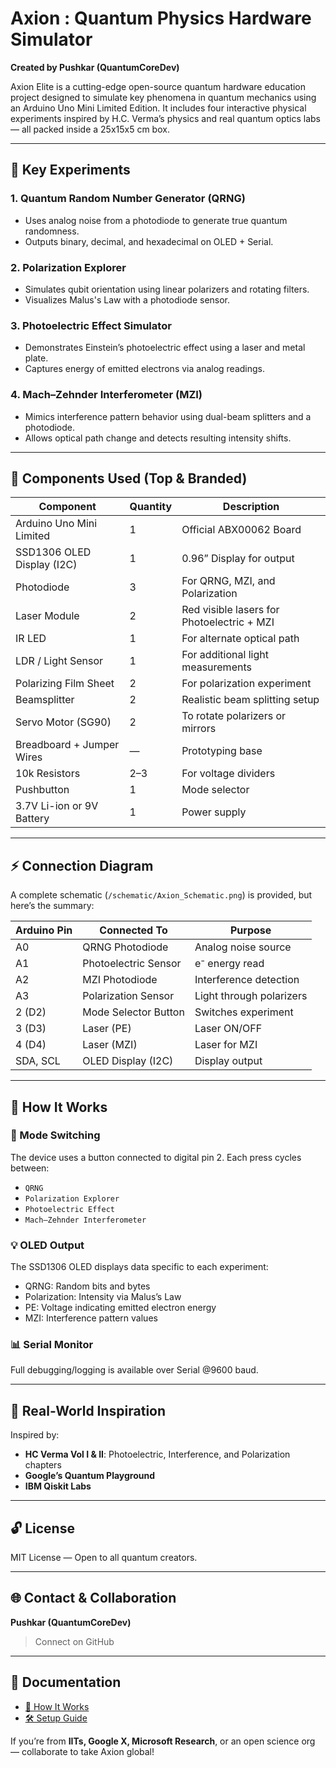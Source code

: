 # Axion : Quantum Physics Hardware Simulator

**Created by Pushkar (QuantumCoreDev)**

Axion Elite is a cutting-edge open-source quantum hardware education project designed to simulate key phenomena in quantum mechanics using an Arduino Uno Mini Limited Edition. It includes four interactive physical experiments inspired by H.C. Verma’s physics and real quantum optics labs — all packed inside a 25x15x5 cm box.

---

## 🔬 Key Experiments

### 1. **Quantum Random Number Generator (QRNG)**
- Uses analog noise from a photodiode to generate true quantum randomness.
- Outputs binary, decimal, and hexadecimal on OLED + Serial.

### 2. **Polarization Explorer**
- Simulates qubit orientation using linear polarizers and rotating filters.
- Visualizes Malus's Law with a photodiode sensor.

### 3. **Photoelectric Effect Simulator**
- Demonstrates Einstein’s photoelectric effect using a laser and metal plate.
- Captures energy of emitted electrons via analog readings.

### 4. **Mach–Zehnder Interferometer (MZI)**
- Mimics interference pattern behavior using dual-beam splitters and a photodiode.
- Allows optical path change and detects resulting intensity shifts.

---

## 🧰 Components Used (Top & Branded)

| Component                   | Quantity | Description                               |
|----------------------------|----------|-------------------------------------------|
| Arduino Uno Mini Limited   | 1        | Official ABX00062 Board                    |
| SSD1306 OLED Display (I2C) | 1        | 0.96” Display for output                   |
| Photodiode                 | 3        | For QRNG, MZI, and Polarization           |
| Laser Module               | 2        | Red visible lasers for Photoelectric + MZI|
| IR LED                     | 1        | For alternate optical path                |
| LDR / Light Sensor         | 1        | For additional light measurements         |
| Polarizing Film Sheet      | 2        | For polarization experiment               |
| Beamsplitter               | 2        | Realistic beam splitting setup            |
| Servo Motor (SG90)         | 2        | To rotate polarizers or mirrors           |
| Breadboard + Jumper Wires  | —        | Prototyping base                          |
| 10k Resistors              | 2–3      | For voltage dividers                      |
| Pushbutton                 | 1        | Mode selector                             |
| 3.7V Li-ion or 9V Battery  | 1        | Power supply                              |

---

## ⚡ Connection Diagram

A complete schematic (`/schematic/Axion_Schematic.png`) is provided, but here’s the summary:

| Arduino Pin | Connected To            | Purpose                      |
|-------------|--------------------------|------------------------------|
| A0          | QRNG Photodiode          | Analog noise source          |
| A1          | Photoelectric Sensor     | e⁻ energy read               |
| A2          | MZI Photodiode           | Interference detection       |
| A3          | Polarization Sensor      | Light through polarizers     |
| 2 (D2)      | Mode Selector Button     | Switches experiment          |
| 3 (D3)      | Laser (PE)               | Laser ON/OFF                 |
| 4 (D4)      | Laser (MZI)              | Laser for MZI                |
| SDA, SCL    | OLED Display (I2C)       | Display output               |

---

## 🧠 How It Works

### 🧩 Mode Switching
The device uses a button connected to digital pin 2. Each press cycles between:
- `QRNG`
- `Polarization Explorer`
- `Photoelectric Effect`
- `Mach–Zehnder Interferometer`

### 💡 OLED Output
The SSD1306 OLED displays data specific to each experiment:
- QRNG: Random bits and bytes
- Polarization: Intensity via Malus’s Law
- PE: Voltage indicating emitted electron energy
- MZI: Interference pattern values

### 📊 Serial Monitor
Full debugging/logging is available over Serial @9600 baud.

---

## 🧪 Real-World Inspiration
Inspired by:
- **HC Verma Vol I & II**: Photoelectric, Interference, and Polarization chapters
- **Google’s Quantum Playground**
- **IBM Qiskit Labs**

---

## 🔓 License
MIT License — Open to all quantum creators.

---

## 🌐 Contact & Collaboration
**Pushkar (QuantumCoreDev)**  
> Connect on GitHub


---

## 📄 Documentation

- [🧠 How It Works](https://github.com/QuantumCoreDev/Axion/blob/main/How_It_Works.md)
- [🛠️ Setup Guide](https://github.com/QuantumCoreDev/Axion/blob/main/setup.md)


If you’re from **IITs, Google X, Microsoft Research**, or an open science org — collaborate to take Axion global!


